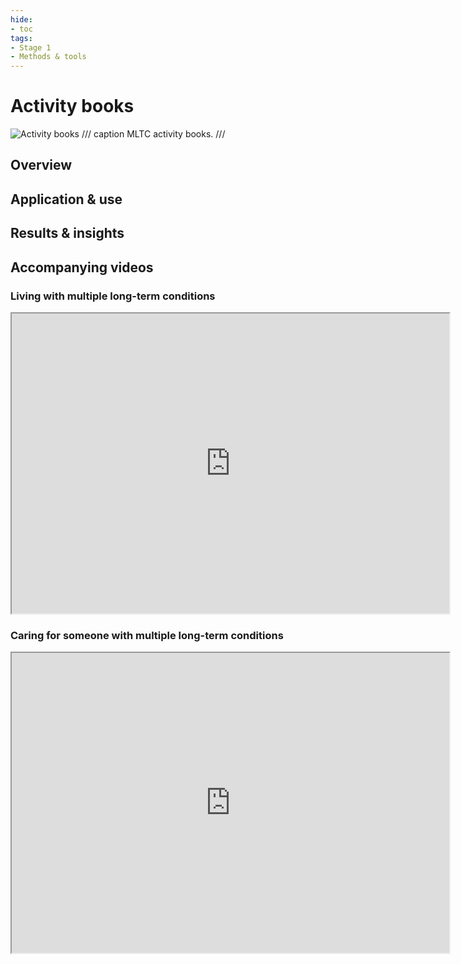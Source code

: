 ```yaml
---
hide:
- toc
tags:
- Stage 1
- Methods & tools
---
```


# Activity books
![Activity books](../assets/activity-books.png)
/// caption
MLTC activity books.
///

## Overview

## Application & use

## Results & insights

## Accompanying videos

### Living with multiple long-term conditions 
<iframe src="https://drive.google.com/file/d/1d_oDsGAKTTTOZPcXl2ZAEIoCcZP275Ij/preview" width="700" height="480" allow="autoplay"></iframe>

### Caring for someone with multiple long-term conditions
<iframe src="https://drive.google.com/file/d/1rVn43ouznWtHApdHyinSSR_X2e0GuiyJ/preview" width="700" height="480" allow="autoplay"></iframe>
